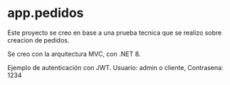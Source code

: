 # app.pedidos
Este proyecto se creo en base a una prueba tecnica que se realizo sobre creacion de pedidos.

Se creo con la arquitectura MVC, con .NET 8.

Ejemplo de autenticación con JWT.
Usuario: admin o cliente,
Contrasena: 1234
